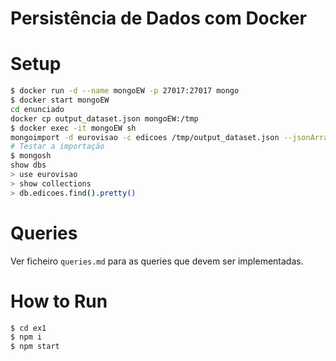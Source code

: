 # Persistência de Dados com Docker

# Setup
```sh
$ docker run -d --name mongoEW -p 27017:27017 mongo
$ docker start mongoEW
cd enunciado
docker cp output_dataset.json mongoEW:/tmp
$ docker exec -it mongoEW sh
mongoimport -d eurovisao -c edicoes /tmp/output_dataset.json --jsonArray
# Testar a importação
$ mongosh
show dbs
> use eurovisao
> show collections
> db.edicoes.find().pretty()
```

# Queries
Ver ficheiro `queries.md` para as queries que devem ser implementadas.

# How to Run
```sh
$ cd ex1
$ npm i
$ npm start
```